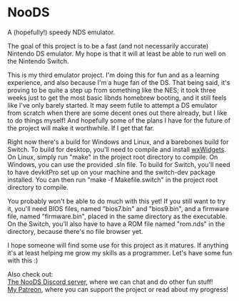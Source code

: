 # NooDS
A (hopefully!) speedy NDS emulator.

The goal of this project is to be a fast (and not necessarily accurate) Nintendo DS emulator. My hope is that it will at least be able to run well on the Nintendo Switch.

This is my third emulator project. I'm doing this for fun and as a learning experience, and also because I'm a huge fan of the DS. That being said, it's proving to be quite a step up from something like the NES; it took three weeks just to get the most basic libnds homebrew booting, and it still feels like I've only barely started. It may seem futile to attempt a DS emulator from scratch when there are some decent ones out there already, but I like to do things myself! And hopefully some of the plans I have for the future of the project will make it worthwhile. If I get that far.

Right now there's a build for Windows and Linux, and a barebones build for Switch. To build for desktop, you'll need to compile and install [wxWidgets](https://www.wxwidgets.org/). On Linux, simply run "make" in the project root directory to compile. On Windows, you can use the provided .sln file. To build for Switch, you'll need to have devkitPro set up on your machine and the switch-dev package installed. You can then run "make -f Makefile.switch" in the project root directory to compile.

You probably won't be able to do much with this yet! If you still want to try it, you'll need BIOS files, named "bios7.bin" and "bios9.bin", and a firmware file, named "firmware.bin", placed in the same directory as the executable. On the Switch, you'll also have to have a ROM file named "rom.nds" in the directory, because there's no file browser yet.

I hope someone will find some use for this project as it matures. If anything it's at least helping me grow my skills as a programmer. Let's have some fun with this :)

Also check out: \
[The NooDS Discord server](https://discord.gg/JbNz7y4), where we can chat and do other fun stuff! \
[My Patreon](https://www.patreon.com/Hydr8gon), where you can support the project or read about my progress!
